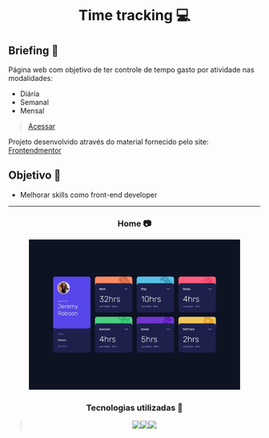 <h1 align="center"> Time tracking 💻 </h1>

## Briefing 📄

Página web com objetivo de ter controle de tempo gasto por atividade nas modalidades:

- Diária
- Semanal
- Mensal

>[Acessar](https://tetrack.netlify.app)

Projeto desenvolvido através do material fornecido pelo site: [Frontendmentor](https://www.frontendmentor.io/challenges/time-tracking-dashboard-UIQ7167Jw)

<h2 align="left"> Objetivo 📌 </h2>

- Melhorar skills como front-end developer

---

<h3 align="center"> Home 📷 </h3>

<div align="center">
<img height="300em" src="./styles/assets/desktop-design.jpg" alt="imagem">
</div>

<h3 align="center"> Tecnologias utilizadas 🤖 </h3>

> <div align="center"><img src="https://img.shields.io/badge/HTML5-E34F26?style=for-the-badge&logo=html5&logoColor=white"><img src="https://img.shields.io/badge/CSS3-1572B6?style=for-the-badge&logo=css3&logoColor=white"><img src="https://img.shields.io/badge/JavaScript-323330?style=for-the-badge&logo=javascript&logoColor=F7DF1E"></div>
